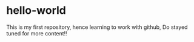 # hello-world
This is my first repository, hence learning to work with github, Do stayed tuned for more content!!

